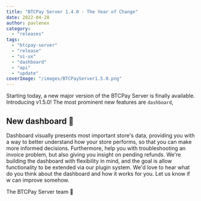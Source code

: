 ```yaml
---
title: "BTCPay Server 1.4.0 - The Year of Change"
date: 2022-04-28
author: pavlenex
category:
  - "releases"
tags:
  - "btcpay-server"
  - "release"
  - "ui-ux"
  - "dashboard"
  - "api"
  - "update"
coverImage: "/images/BTCPayServer1.5.0.png"
---
```


Starting today, a new major version of the BTCPay Server is finally available. Introducing v1.5.0! The most prominent new features are `dashboard`,

## New dashboard 🎨

Dashboard visually presents most important store's data, providing you with a way to better understand how your store performs, so that you can make more informed decisions. Furthermore, help you with troubleshooting an invoice problem, but also giving you insight on pending refunds. We're building the dashboard with flexibility in mind, and the goal is allow functionality to be extended via our plugin system. We'd love to hear what do you think about the dashboard and how it works for you. Let us know if w can improve somehow.

The BTCPay Server team 💚
